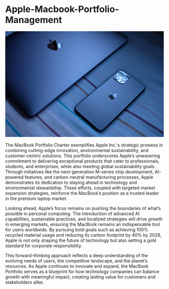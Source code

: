# Apple-Macbook-Portfolio-Management

<img alt="" src="Apple.jpg" />

The MacBook Portfolio Charter exemplifies Apple Inc.'s strategic prowess in combining cutting-edge innovation, environmental sustainability, and customer-centric solutions. This portfolio underscores Apple’s unwavering commitment to delivering exceptional products that cater to professionals, students, and enterprises, while also meeting global sustainability goals. Through initiatives like the next-generation M-series chip development, AI-powered features, and carbon-neutral manufacturing processes, Apple demonstrates its dedication to staying ahead in technology and environmental stewardship. These efforts, coupled with targeted market expansion strategies, reinforce the MacBook’s position as a trusted leader in the premium laptop market. 

Looking ahead, Apple’s focus remains on pushing the boundaries of what’s possible in personal computing. The introduction of advanced AI capabilities, sustainable practices, and localized strategies will drive growth in emerging markets, ensuring the MacBook remains an indispensable tool for users worldwide. By pursuing bold goals such as achieving 100% recycled material usage and reducing its carbon footprint by 40% by 2028, Apple is not only shaping the future of technology but also setting a gold standard for corporate responsibility. 

This forward-thinking approach reflects a deep understanding of the evolving needs of users, the competitive landscape, and the planet’s resources. As Apple continues to innovate and expand, the MacBook Portfolio serves as a blueprint for how technology companies can balance growth with meaningful impact, creating lasting value for customers and stakeholders alike. 

